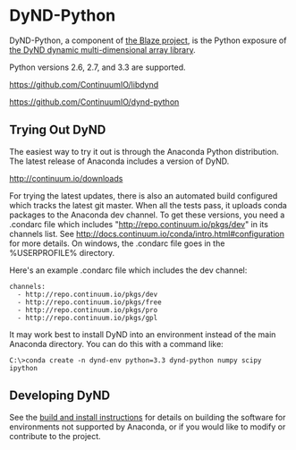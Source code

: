DyND-Python
===========

DyND-Python, a component of [the Blaze project](http://blaze.pydata.org/),
is the Python exposure of [the DyND dynamic multi-dimensional array library](https://github.com/ContinuumIO/libdynd).

Python versions 2.6, 2.7, and 3.3 are supported.

https://github.com/ContinuumIO/libdynd

https://github.com/ContinuumIO/dynd-python

Trying Out DyND
---------------

The easiest way to try it out is through the Anaconda
Python distribution. The latest release of Anaconda includes
a version of DyND.

http://continuum.io/downloads

For trying the latest updates, there is also an automated
build configured which tracks the latest git master. When
all the tests pass, it uploads conda packages to the Anaconda
dev channel. To get these versions, you need a .condarc file
which includes "http://repo.continuum.io/pkgs/dev" in its
channels list.  See http://docs.continuum.io/conda/intro.html#configuration
for more details. On windows, the .condarc file goes in
the %USERPROFILE% directory.

Here's an example .condarc file which includes the dev channel:

```
channels:
  - http://repo.continuum.io/pkgs/dev
  - http://repo.continuum.io/pkgs/free
  - http://repo.continuum.io/pkgs/pro
  - http://repo.continuum.io/pkgs/gpl
```

It may work best to install DyND into an environment instead of
the main Anaconda directory. You can do this with a command like:

```
C:\>conda create -n dynd-env python=3.3 dynd-python numpy scipy ipython
```

Developing DyND
---------------

See the [build and install instructions](BUILD_INSTALL.md) for details on
building the software for environments not supported by Anaconda, or
if you would like to modify or contribute to the project.
